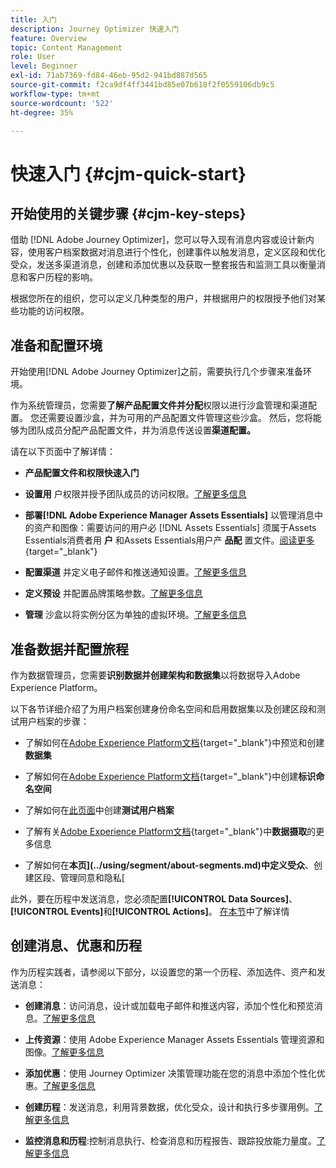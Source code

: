 ```yaml
---
title: 入门
description: Journey Optimizer 快速入门
feature: Overview
topic: Content Management
role: User
level: Beginner
exl-id: 71ab7369-fd84-46eb-95d2-941bd887d565
source-git-commit: f2ca9df4ff3441bd85e07b618f2f0559106db9c5
workflow-type: tm+mt
source-wordcount: '522'
ht-degree: 35%

---
```


# 快速入门 {#cjm-quick-start}

## 开始使用的关键步骤 {#cjm-key-steps}

借助 [!DNL Adobe Journey Optimizer]，您可以导入现有消息内容或设计新内容，使用客户档案数据对消息进行个性化，创建事件以触发消息，定义区段和优化受众，发送多渠道消息，创建和添加优惠以及获取一整套报告和监测工具以衡量消息和客户历程的影响。

根据您所在的组织，您可以定义几种类型的用户，并根据用户的权限授予他们对某些功能的访问权限。

## 准备和配置环境

开始使用[!DNL Adobe Journey Optimizer]之前，需要执行几个步骤来准备环境。

作为系统管理员，您需要&#x200B;**了解产品配置文件并分配**权限以进行沙盒管理和渠道配置。 您还需要设置沙盒，并为可用的产品配置文件管理这些沙盒。
然后，您将能够为团队成员分配产品配置文件，并为消息传送设置**渠道配置。**

请在以下页面中了解详情：

* **产品配置文件和权限快速入门**

* **设置用** 户权限并授予团队成员的访问权限。[了解更多信息](../using/administration/permissions.md)

* **部署[!DNL Adobe Experience Manager Assets Essentials]** 以管理消息中的资产和图像：需要访问的用户必 [!DNL Assets Essentials] 须属于Assets Essentials消费者用 **户** 和Assets Essentials用户产 **品配** 置文件。[阅读更多](https://experienceleague.adobe.com/docs/experience-manager-assets-essentials/help/deploy-administer.html){target=&quot;_blank&quot;}

* **配置渠道** 并定义电子邮件和推送通知设置。[了解更多信息](../using/configuration/get-started-configuration.md)

* **定义预设** 并配置品牌策略参数。[了解更多信息](../using/configuration/message-presets.md)

* **管理** 沙盒以将实例分区为单独的虚拟环境。[了解更多信息](../using/administration/sandboxes.md)


## 准备数据并配置旅程

作为数据管理员，您需要&#x200B;**识别数据并创建架构和数据集**&#x200B;以将数据导入Adobe Experience Platform。

以下各节详细介绍了为用户档案创建身份命名空间和启用数据集以及创建区段和测试用户档案的步骤：

* 了解如何在[Adobe Experience Platform文档](https://experienceleague.adobe.com/docs/experience-platform/catalog/datasets/user-guide.html?lang=zh-Hans){target=&quot;_blank&quot;}中预览和创建&#x200B;**数据集**

* 了解如何在[Adobe Experience Platform文档](https://experienceleague.adobe.com/docs/experience-platform/identity/namespaces.html#manage-namespaces){target=&quot;_blank&quot;}中创建&#x200B;**标识命名空间**

* 了解如何在[此页面](../using/building-journeys/creating-test-profiles.md)中创建&#x200B;**测试用户档案**

* 了解有关[Adobe Experience Platform文档](https://experienceleague.adobe.com/docs/experience-platform/ingestion/home.html?lang=zh-Hans){target=&quot;_blank&quot;}中&#x200B;**数据摄取**&#x200B;的更多信息

* 了解如何在&#x200B;**本页](../using/segment/about-segments.md)中定义受众**、创建区段、管理同意和隐私[

此外，要在历程中发送消息，您必须配置&#x200B;**[!UICONTROL Data Sources]**、**[!UICONTROL Events]**&#x200B;和&#x200B;**[!UICONTROL Actions]**。 [在本节](../using/configuration/about-data-sources-events-actions.md)中了解详情

## 创建消息、优惠和历程

作为历程实践者，请参阅以下部分，以设置您的第一个历程、添加选件、资产和发送消息：

* **创建消息**：访问消息，设计或加载电子邮件和推送内容，添加个性化和预览消息。[了解更多信息](create-message.md)

* **上传资源**：使用 Adobe Experience Manager Assets Essentials 管理资源和图像。[了解更多信息](assets-essentials.md)

* **添加优惠**：使用 Journey Optimizer 决策管理功能在您的消息中添加个性化优惠。[了解更多信息](../using/offers/get-started/starting-offer-decisioning.md)

* **创建历程**：发送消息，利用背景数据，优化受众，设计和执行多步骤用例。[了解更多信息](building-journeys/journey.md)

* **监控消息和历程**:控制消息执行、检查消息和历程报告、跟踪投放能力量度。[了解更多信息](message-monitoring.md)
